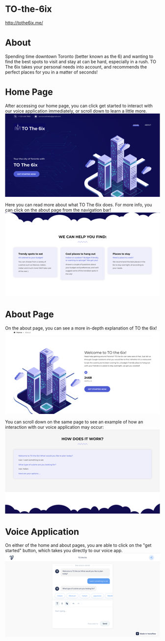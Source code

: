 # TO-the-6ix
http://tothe6ix.me/

# About
Spending time downtown Toronto (better known as the 6) and wanting to find the best spots to visit and stay at can be hard, especially in a rush. TO The 6ix takes your personal needs into account, and recommends the perfect places for you in a matter of seconds!

# Home Page
After accessing our home page, you can click get started to interact with our voice application immediately, or scroll down to learn a little more.
![TO-the-6ix](https://github.com/JaskomalN/TO-the-6ix/blob/main/img/home1.png)

Here you can read more about what TO The 6ix does. For more info, you can click on the about page from the navigation bar!
![TO-the-6ix](https://github.com/JaskomalN/TO-the-6ix/blob/main/img/home2.png)

# About Page
On the about page, you can see a more in-depth explanation of TO the 6ix!
![TO-the-6ix](https://github.com/JaskomalN/TO-the-6ix/blob/main/img/about1.png)

You can scroll down on the same page to see an example of how an interaction with our voice application may occur:
![TO-the-6ix](https://github.com/JaskomalN/TO-the-6ix/blob/main/img/about2.png)

# Voice Application
On either of the home and about pages, you are able to click on the "get started" button, which takes you directly to our voice app. 
![TO-the-6ix](https://github.com/JaskomalN/TO-the-6ix/blob/main/img/voiceflow.png)






